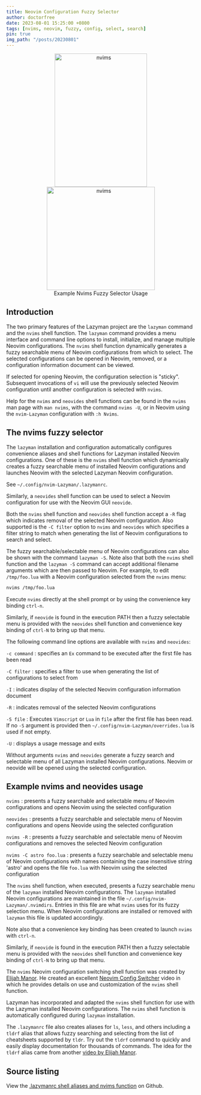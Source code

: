 ```yaml
---
title: Neovim Configuration Fuzzy Selector
author: doctorfree
date: 2023-08-01 15:25:00 +0800
tags: [nvims, neovim, fuzzy, config, select, search]
pin: true
img_path: "/posts/20230801"
---
```


<div align="center">
  <img
    src="https://raw.githubusercontent.com/wiki/doctorfree/nvim-lazyman/screenshots/nvims.png"
    style="width:246px;height:355px;"
    alt="nvims" />
  <img
    src="https://raw.githubusercontent.com/wiki/doctorfree/nvim-lazyman/screenshots/nvims2.png"
    style="width:288px;height:275px;"
    alt="nvims" />
<br />Example Nvims Fuzzy Selector Usage
</div>

## Introduction

The two primary features of the Lazyman project are the `lazyman` command
and the `nvims` shell function. The `lazyman` command provides a menu
interface and command line options to install, initialize, and manage
multiple Neovim configurations. The `nvims` shell function dynamically
generates a fuzzy searchable menu of Neovim configurations from which
to select. The selected configurations can be opened in Neovim, removed,
or a configuration information document can be viewed.

If selected for opening Neovim, the configuration selection is "sticky".
Subsequent invocations of `vi` will use the previously selected Neovim
configuration until another configuration is selected with `nvims`.

Help for the `nvims` and `neovides` shell functions can be found
in the `nvims` man page with `man nvims`, with the command `nvims -U`,
or in Neovim using the `nvim-Lazyman` configuration with `:h Nvims`.

## The nvims fuzzy selector

The `lazyman` installation and configuration automatically configures
convenience aliases and shell functions for Lazyman installed Neovim
configurations. One of these is the `nvims` shell function which dynamically
creates a fuzzy searchable menu of installed Neovim configurations and launches
Neovim with the selected Lazyman Neovim configuration.

See `~/.config/nvim-Lazyman/.lazymanrc`.

Similarly, a `neovides` shell function can be used to select a Neovim
configuration for use with the Neovim GUI `neovide`.

Both the `nvims` shell function and `neovides` shell function accept a
`-R` flag which indicates removal of the selected Neovim configuration.
Also supported is the `-C filter` option to `nvims` and `neovides` which
specifies a filter string to match when generating the list of Neovim
configurations to search and select.

The fuzzy searchable/selectable menu of Neovim configurations can also
be shown with the command `lazyman -S`. Note also that both the `nvims`
shell function and the `lazyman -S` command can accept additional filename
arguments which are then passed to Neovim. For example, to edit
`/tmp/foo.lua` with a Neovim configuration selected from the `nvims` menu:

```bash
nvims /tmp/foo.lua
```

Execute `nvims` directly at the shell prompt or by using the convenience
key binding `ctrl-n`.

Similarly, if `neovide` is found in the execution PATH then a fuzzy
selectable menu is provided with the `neovides` shell function and
convenience key binding of `ctrl-N` to bring up that menu.

The following command line options are available with `nvims` and `neovides`:

`-c command`
: specifies an `Ex` command to be executed after the first file has been read

`-C filter`
: specifies a filter to use when generating the list of configurations to select from

`-I`
: indicates display of the selected Neovim configuration information document

`-R`
: indicates removal of the selected Neovim configurations

`-S file`
: Executes `Vimscript` or `Lua` in `file` after the first file has been read. If no `-S` argument is provided then `~/.config/nvim-Lazyman/overrides.lua` is used if not empty.

`-U`
: displays a usage message and exits

Without arguments `nvims` and `neovides` generate a fuzzy search and selectable
menu of all Lazyman installed Neovim configurations. Neovim or neovide will be
opened using the selected configuration.

## Example nvims and neovides usage

`nvims`
: presents a fuzzy searchable and selectable menu of Neovim configurations and opens Neovim using the selected configuration

`neovides`
: presents a fuzzy searchable and selectable menu of Neovim configurations and opens Neovide using the selected configuration

`nvims -R`
: presents a fuzzy searchable and selectable menu of Neovim configurations and removes the selected Neovim configuration

`nvims -C astro foo.lua`
: presents a fuzzy searchable and selectable menu of Neovim configurations with names containing the case insensitive string 'astro' and opens the file `foo.lua` with Neovim using the selected configuration

The `nvims` shell function, when executed, presents a fuzzy searchable menu
of the `lazyman` installed Neovim configurations. The `lazyman` installed
Neovim configurations are maintained in the file
`~/.config/nvim-Lazyman/.nvimdirs`. Entries in this file are what `nvims`
uses for its fuzzy selection menu. When Neovim configurations are installed
or removed with `lazyman` this file is updated accordingly.

Note also that a convenience key binding has been created to launch
`nvims` with `ctrl-n`.

Similarly, if `neovide` is found in the execution PATH then a fuzzy
selectable menu is provided with the `neovides` shell function and
convenience key binding of `ctrl-N` to bring up that menu.

The `nvims` Neovim configuration switching shell function was created by
[Elijah Manor](https://github.com/elijahmanor). He created an excellent
[Neovim Config Switcher](https://youtu.be/LkHjJlSgKZY) video in which
he provides details on use and customization of the `nvims` shell function.

Lazyman has incorporated and adapted the `nvims` shell function for use
with the Lazyman installed Neovim configurations. The `nvims` shell
function is automatically configured during `lazyman` installation.

The `.lazymanrc` file also creates aliases for `ls`, `less`, and others
including a `tldrf` alias that allows fuzzy searching and selecting from
the list of cheatsheets supported by `tldr`. Try out the `tldrf` command
to quickly and easily display documentation for thousands of commands.
The idea for the `tldrf` alias came from another
[video by Elijah Manor](https://youtu.be/4EE7qlTaO7c).

## Source listing

View the
[.lazymanrc shell aliases and nvims function](https://github.com/doctorfree/nvim-lazyman/blob/main/.lazymanrc)
on Github.
